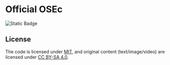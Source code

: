 # Official OSEc

![Static Badge](https://img.shields.io/badge/license-MIT-brightgreen?label=LICENSE)

## License

The code is licensed under [MIT](LICENSE), and original content (text/image/video) are licensed under [CC BY-SA 4.0](https://creativecommons.org/licenses/by-sa/4.0/).
